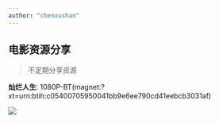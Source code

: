 ```yaml
---
author: "chenxushan"
---
```


## 电影资源分享

<!-- <style>
    #movie {
      width: 50%;
      height: 500px;
    }
</style> -->
> 不定期分享资源

**灿烂人生**: 1080P-BT(magnet:?xt=urn:btih:c05400705950041bb9e6ee790cd41eebcb3031af)

<image src="https://camo.githubusercontent.com/819bd5dc219a6e12b1cae4ada09d5379cc47d5bf71dc16e95bb1e8733a6d64b6/68747470733a2f2f7777772e79696e66616e732e6d652f676f3f5f3d356232393631326630386148523063446f764c336433647935356157356d5957357a4c6d316c4c3364774c574e76626e526c626e5176645842736232466b637938794d4445334c7a41314c3341784e6a517a4f5445334e544d7a4c6d70775a773d3d"></image>
